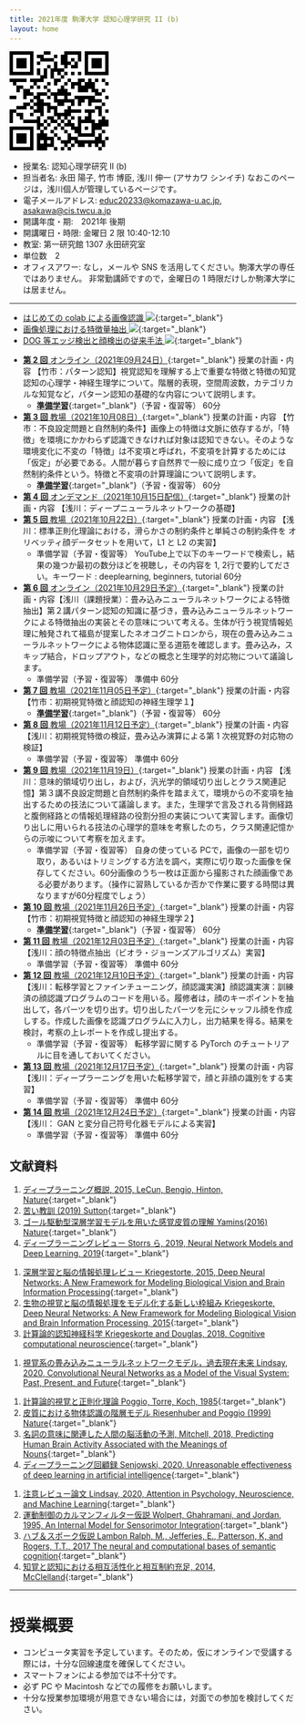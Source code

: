 ```yaml
---
title: 2021年度 駒澤大学 認知心理学研究 II (b)
layout: home
---
```


<img src="figures/qrcode.png">

- 授業名: 認知心理学研究 II (b)
- 担当者名: 永田 陽子, 竹市 博臣, 浅川 伸一 (アサカワ シンイチ) なおこのページは，浅川個人が管理しているページです。
- 電子メールアドレス: <educ20233@komazawa-u.ac.jp>, <asakawa@cis.twcu.a.jp>
- 開講年度・期:　2021年 後期
- 開講曜日・時限: 金曜日 2 限 10:40-12:10
- 教室: 第一研究館 1307 永田研究室
- 単位数　2
- オフィスアワー: なし，メールや SNS を活用してください。駒澤大学の専任ではありません。
非常勤講師ですので，金曜日の 1 時限だけしか駒澤大学には居ません。

---

- [はじめての colab による画像認識 <img src="https://komazawa-deep-learning.github.io/assets/colab_icon.svg">](https://colab.research.google.com/github/komazawa-deep-learning/komazawa-deep-learning.github.io/blob/master/2021notebooks/2021komazawa_cogsy000_CNN_demo.ipynb){:target="_blank"}
- [画像処理における特徴量抽出 <img src="https://komazawa-deep-learning.github.io/assets/colab_icon.svg">](https://colab.research.google.com/github/ShinAsakawa/ShinAsakawa.github.io/blob/master/notebooks/2020Sight_visit_feature_extractions_demo.ipynb){:target="_blank"}
- [DOG 等エッジ検出と顔検出の従来手法 <img src="https://komazawa-deep-learning.github.io/assets/colab_icon.svg">](https://colab.research.google.com/github/komazawa-deep-learning/komazawa-deep-learning.github.io/blob/master/notebooks/2021_0528edge_and_face_detection_algorithm_not_cnn.ipynb){:target="_blank"}


* [**第 2 回** オンライン（2021年09月24日）](lect02){:target="_blank"} 授業の計画・内容 【竹市：パターン認知】視覚認知を理解する上で重要な特徴と特徴の知覚認知の心理学・神経生理学について。階層的表現，空間周波数，カテゴリカルな知覚など，パターン認知の基礎的な内容について説明します。
    * [**準備学習**](prep02){:target="_blank"}（予習・復習等） 60分
* [**第 3 回** 教場（2021年10月08日）](lect03){:target="_blank"} 授業の計画・内容 【竹市：不良設定問題と自然制約条件】画像上の特徴は文脈に依存するが，「特徴」を環境にかかわらず認識できなければ対象は認知できない。そのような環境変化に不変の「特徴」は不変項と呼ばれ，不変項を計算するためには「仮定」が必要である。人間が暮らす自然界で一般に成り立つ「仮定」を自然制約条件という。特徴と不変項の計算理論について説明します。
    * [**準備学習**](prep03){:target="_blank"}（予習・復習等） 60分
* [**第 4 回** オンデマンド（2021年10月15日配信）](lect04){:target="_blank"} 授業の計画・内容 【浅川：ディープニューラルネットワークの基礎】
* [**第 5 回** 教場（2021年10月22日）](lect05){:target="_blank"} 授業の計画・内容 【浅川：標準正則化理論における，滑らかさの制約条件と単純さの制約条件を オリベッティ顔データセットを用いて，L1 と L2 の実習】
    * 準備学習（予習・復習等）  YouTube上で以下のキーワードで検索し，結果の幾つか最初の数分ほどを視聴し，その内容を 1, 2行で要約してださい。キーワード : deeplearning, beginners, tutorial 60分
* [**第 6 回** オンライン（2021年10月29日予定）](lect06){:target="_blank"} 授業の計画・内容【浅川（課題授業）：畳み込みニューラルネットワークによる特徴抽出】第２講パターン認知の知識に基づき，畳み込みニューラルネットワークによる特徴抽出の実装とその意味について考える。生体が行う視覚情報処理に触発されて福島が提案したネオコグニトロンから，現在の畳み込みニューラルネットワークによる物体認識に至る道筋を確認します。畳み込み，スキップ結合，ドロップアウト，などの概念と生理学的対応物について議論します。
    * 準備学習（予習・復習等）  準備中 60分
* [**第 7 回** 教場（2021年11月05日予定）](lect07){:target="_blank"} 授業の計画・内容 【竹市：初期視覚特徴と顔認知の神経生理学１】
    * [**準備学習**](prep07){:target="_blank"}（予習・復習等） 60分
* [**第 8 回** 教場（2021年11月12日予定）](lect08){:target="_blank"} 授業の計画・内容 【浅川：初期視覚特徴の検証，畳み込み演算による第 1 次視覚野の対応物の検証】
    * 準備学習（予習・復習等）  準備中 60分
* [**第 9 回** 教場（2021年11月19日）](lect09){:target="_blank"} 授業の計画・内容 【浅川：意味的領域切り出し，および，汎光学的領域切り出しとクラス関連記憶】第３講不良設定問題と自然制約条件を踏まえて，環境からの不変項を抽出するための技法について議論します。また，生理学で言及される背側経路と腹側経路との情報処理経路の役割分担の実装について実習します。画像切り出しに用いられる技法の心理学的意味を考察したのち，クラス関連記憶からの示唆について考察を加えます。 
    * 準備学習（予習・復習等） 自身の使っている PCで，画像の一部を切り取り，あるいはトリミングする方法を調べ，実際に切り取った画像を保存してください。60分画像のうち一枚は正面から撮影された顔画像である必要があります。（操作に習熟しているか否かで作業に要する時間は異なりますが60分程度でしょう）
* [**第 10 回** 教場（2021年11月26日予定）](lect10){:target="_blank"} 授業の計画・内容 【竹市：初期視覚特徴と顔認知の神経生理学２】
    * [**準備学習**](prep10){:target="_blank"}（予習・復習等） 60分
* [**第 11 回** 教場（2021年12月03日予定）](lect11){:target="_blank"} 授業の計画・内容 【浅川：顔の特徴点抽出（ビオラ・ジョーンズアルゴリズム）実習】
    * 準備学習（予習・復習等）  準備中 60分
* [**第 12 回** 教場（2021年12月10日予定）](lect12){:target="_blank"} 授業の計画・内容 【浅川：転移学習とファインチューニング，顔認識実演】顔認識実演：訓練済の顔認識プログラムのコードを用いる。履修者は，顔のキーポイントを抽出して，各パーツを切り出す。切り出したパーツを元にシャッフル顔を作成しする。作成した画像を認識プログラムに入力し，出力結果を得る。結果を検討，考察の上レポートを作成し提出する。
    * 準備学習（予習・復習等） 転移学習に関する PyTorch のチュートリアルに目を通しておいてください。
 * [**第 13 回** 教場（2021年12月17日予定）](lect13){:target="_blank"} 授業の計画・内容 【浅川：ディープラーニングを用いた転移学習で，顔と非顔の識別をする実習】
    * 準備学習（予習・復習等）  準備中 60分
* [**第 14 回** 教場（2021年12月24日予定）](lect14){:target="_blank"} 授業の計画・内容 【浅川： GAN と変分自己符号化器モデルによる実習】
    * 準備学習（予習・復習等）  準備中 60分

## 文献資料

1. [ディープラーニング概説, 2015, LeCun, Bengio, Hinton, Nature](https://komazawa-deep-learning.github.io/2021/2015LeCun_Bengio_Hinton_NatureDeepReview.pdf){:target="_blank"}
1. [苦い教訓 (2019) Sutton](https://komazawa-deep-learning.github.io/2021cogpsy/2019Sutton_Bitter_Lesson.pdf){:target="_blank"}
1. [ゴール駆動型深層学習モデルを用いた感覚皮質の理解 Yamins(2016) Nature](https://project-ccap.github.io/2016YaminsDiCarlo_Using_goal-driven_deep_learning_models_to_understand_sensory_cortex.pdf){:target="_blank"}
1. [ディープラーニングレビュー Storrs ら, 2019, Neural Network Models and Deep Learning, 2019](https://komazawa-deep-learning.github.io/2021/2019Storrs_Golan_Kriegeskorte_Neural_network_models_and_deep_learning.pdf){:target="_blank"}
<!-- * [Storrs ら, Neural Network Models and Deep Learning, 2019](2019Storrs_Golan_Kriegeskorte_Neural_network_models_and_deep_learning.pdf){:target="_blank"} -->
1. [深層学習と脳の情報処理レビュー Kriegestorte, 2015, Deep Neural Networks: A New Framework for Modeling Biological Vision and Brain Information Processing](2015Kriegeskorte_Deep_Neural_Networks-A_New_Framework_for_Modeling_Biological_Vision_and_Brain_Information_Processing.pdf){:target="_blank"}
1. [生物の視覚と脳の情報処理をモデル化する新しい枠組み Kriegeskorte, Deep Neural Networks: A New Framework for Modeling Biological Vision and Brain Information Processing, 2015](https://project-ccap.github.io/2015Kriegeskorte_Deep_Neural_Networks-A_New_Framework_for_Modeling_Biological_Vision_and_Brain_Information_Processing.pdf){:target="_blank"}
1. [計算論的認知神経科学 Kriegeskorte and Douglas, 2018, Cognitive computational neuroscience](https://project-ccap.github.io/2018Kriegeskorte_Douglas_Cognitive_Computational_Neuroscience.pdf){:target="_blank"}
<!-- * [Kriegeskorte, N. and Douglas, P. K., Cognitive computational neuroscience, 2018](2018Kriegeskorte_Douglas_Cognitive_Computational_Neuroscience.pdf){:target="_blank"} -->
1. [視覚系の畳み込みニューラルネットワークモデル，過去現在未来 Lindsay, 2020, Convolutional Neural Networks as a Model of the Visual System: Past, Present, and Future](https://project-ccap.github.io/2020Lindsay_Convolutional_Neural_Networks_as_a_Model_of_the_Visual_System_Past_Present_and_Future.pdf){:target="_blank"}
<!-- * [Lindsay, G. W., Convolutional Neural Networks as a Model of the Visual System: Past, Present, and Future, 2020](2020Lindsay_Convolutional_Neural_Networks_as_a_Model_of_the_Visual_System_Past_Present_and_Future.pdf){:target="_blank"} -->
1. [計算論的視覚と正則化理論 Poggio, Torre, Koch, 1985](https://komazawa-deep-learning.github.io/2021cogpsy/1985Poggio_Computational_Vision_and_Regularization_Theory.pdf){:target="_blank"}
1. [皮質における物体認識の階層モデル Riesenhuber and Poggio (1999) Nature](https://komazawa-deep-learning.github.io/2021cogpsy/1999Riesenhuber_Poggio_Hierarchical_models_of_object_recognition_in_cortex.pdf){:target="_blank"}
1. [名詞の意味に関連した人間の脳活動の予測, Mitchell, 2018, Predicting Human Brain Activity Associated with the Meanings of Nouns](https://shinasakawa.github.io/2008Mitchell_Predicting_Human_Brain_Activity_Associated_with_the_Meanings_of_Nounsscience.pdf){:target="_blank"}
1. [ディープラーニング回顧録 Senjowski, 2020, Unreasonable effectiveness of deep learning in artificial intelligence](https://komazawa-deep-learning.github.io/2021/2020Sejnowski_Unreasonable_effectiveness_of_deep_learning_in_artificial_intelligence.pdf){:target="_blank"}
<!-- * [Senjowski, Unreasonable effectiveness of deep learning in artificial intelligence, 2020](2020Sejnowski_Unreasonable_effectiveness_of_deep_learning_in_artificial_intelligence.pdf){:target="_blank"} -->
1. [注意レビュー論文 Lindsay, 2020, Attention in Psychology, Neuroscience, and Machine Learning](https://project-ccap.github.io/2020Lindsay_Attention_in_Psychology_Neuroscience_and_Machine_Learning.pdf){:target="_blank"}
1. [運動制御のカルマンフィルター仮説 Wolpert, Ghahramani, and Jordan, 1995, An Internal Model for Sensorimotor Integration](https://project-ccap.github.io/1995WolpertGhahramaniJordan_Internal_Model_for_Sensorimotor_Integration.pdf){:target="_blank"}
1. [ハブ＆スポーク仮説 Lambon Ralph, M., Jefferies, E., Patterson, K, and Rogers, T.T., 2017 The neural and computational bases of semantic cognition](https://project-ccap.github.io/2017LambonRalphJefferiesPattersonRogers_The_neural_and_computational_bases_of_semantic_cognition.pdf){:target="_blank"}
1. [知覚と認知における相互活性化と相互制約充足, 2014, McClelland](https://project-ccap.github.io/2014McClelland_Interactive_Activation_and_Mutual_Constraint_Satisfaction_in_Perception_and_Cognition.pdf){:target="_blank"}


---

# 授業概要

<!-- * 本授業では，毎回オンライン配信を行う予定です。
* 授業の Google meet URL は以下のとおりです: [https://meet.google.com/oia-vgsd-cpb](https://meet.google.com/oia-vgsd-cpb)
-->
* コンピュータ実習を予定しています。そのため，仮にオンラインで受講する際には，十分な回線速度を確保してください。
* スマートフォンによる参加では不十分です。
* 必ず PC や Macintosh などでの履修をお願いします。
* 十分な授業参加環境が用意できない場合には，対面での参加を検討してください。

<!-- この授業は，2021年度後期開講予定の 07445/心理学特講IIIB と連係し，連続した内容となります。
履修者は両授業を履修することで完結した理解に至るようになります。
前期のこの授業では，主として画像認識，視覚情報処理に関する話題を取り上げます。
深層学習で採用されている技法を知ることで，如何にして人間を上回る認識性能を示すようになったのか，そこから人間の認識機構への示唆はどのようなものが感がられるのかについて考えます。

本授業では人工知能に用いられる技術の詳細を検討しながら，その心理学的意味を考えます。
自動運転が可能となり，
囲碁の世界チャンピオンを破り，自動翻訳の精度が向上し，スマートスピーカーが普及するなど AI 技術は毎日のように報道されています。
これらの技術はニューラルネットワークモデルに基づいています。
とりわけディープラーニング (深層学習) 技術は現在の人工知能の根幹をなしています。
現在は第 3 次ニューラルネットワークブームと呼ばれますが 3 度のブーム とも心理学者が火付け役でした。
2014年 から始まった現在のブームも心理系出身の研究者が先導しました。
加えてディープマインドの共同創設者デミス・ハサビスは認知科学出です。
このように人工知能と心理学とは同じことを別の側面から理解しようとしているとさえ言えます。
このような背景から，心理学と最近の人工知能技術の相互関係を考察する授業になります。
昨今の人工知能技術と心理学との関係から理解することで，最新の技術についての背景となる考え方を解説します。
 -->
<!-- - CNN: 畳み込みニューラルネットワーク
- RNN: リカレントニューラルネットワーク
- RL: 強化学習
-->

<!-- <center> -->
<!--  <img src="https://komazawa-deep-learning.github.io/assets/2008Fuster_Prefrontal_Cortex_fig8_4.svg" width="39%"> -->
<!--  <img src="https://komazawa-deep-learning.github.io/assets/2015Ronneberger_U-Net_Fig1_ja.svg" width="48%"> -->
<!-- </center> -->


<!-- - [2018Kriegeskorte](2018Kriegeskorte){:target="_blank"}
- [1970Newell](1970Newell){:target="_blank"}
- [2019Glaser](2019Glaser){:target="_blank"}
- [2020Lindsay](2020Lindsay){:target="_blank"}
- [G 検定](https://www.seshop.com/product/detail/23864?utm_source=seid_it_spot_20210412&utm_medium=email&utm_campaign=coupon){:target="_blank"}

### 2021年02月23日分
- [2020-0215](2020-0215abstract){:target="_blank"}
- [どうぶつの森モデル，動物の名前連想モデル](https://colab.research.google.com/github/ShinAsakawa/ShinAsakawa.github.io/blob/master/notebooks/2021_0223word_associtaion.ipynb){:target="_blank"}
- [導入講義用 CCP ウィルス感染者予測モデルを題材に](https://colab.research.google.com/github/ShinAsakawa/ShinAsakawa.github.io/blob/master/notebooks/2021Kermack_McKendrick_model.ipynb){:target="_blank"}
- [CNN の簡単なデモ](https://colab.research.google.com/github/ShinAsakawa/ShinAsakawa.github.io/blob/master/notebooks/2021Keras_CNN_demo_with_wordnet_ja.ipynb){:target="_blank"}

# 統計学と機械学習の関係

母集団における差異の有無を問題にする心理統計学と機械学習との間には，決定的な差があります。

- [1970Newell](1970Newell){:target="_blank"}
- [2019Glaser](2019Glaser){:target="_blank"}
- [2020Lindsay](2020Lindsay){:target="_blank"}

 -->

<!--
<br/>
1. [tSNE を用いた TLPA 200語の word2vec 視覚化](https://ShinAsakawa.github.io/2020cnps_tSNE_for_word2vec.ipynb)
2. [2020年2月24日資料1 tlpa 画像](https://ShinAsakawa.github.io/2020making_tlpa.html)
3. [2020年4月15日かじゅまるつがる松本先生のモデルの説明](https://shinasakawa.github.io/2020gajumarutugaru/2020-0415Friston_in_detail.html)
4. [2020年4月18日かじゅまるつがる投稿](https://shinasakawa.github.io/2020gajumarutugaru/2020-0418gajumarutugaru.html)

<br/>

1. [2020ccap 資料置き場](2020ccap)
2. [2020中央大学，緑川先生，重宗先生，研究会資料](2020chuo)
3. [2020 第2回 中央大学，緑川先生，重宗先生，研究会資料](2020chuo2)
4. [2020サイトビジット資料](2020sightvisit)

 <a href="https://guides.github.com/features/pages/">Read this page to write this page.</a>
-->
